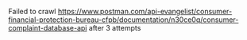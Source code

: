 Failed to crawl https://www.postman.com/api-evangelist/consumer-financial-protection-bureau-cfpb/documentation/n30ce0q/consumer-complaint-database-api after 3 attempts